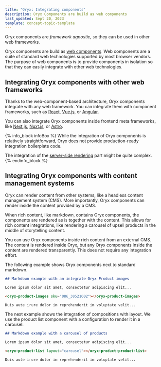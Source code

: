 ```yaml
---
title: "Oryx: Integrating components"
description: Oryx Components are build as web components
last_updated: Sept 20, 2023
template: concept-topic-template
---
```


Oryx components are _framework agnostic_, so they can be used in other web frameworks.

Oryx components are build as [web components](https://developer.mozilla.org/en-US/docs/Web/API/Web_components). Web components are a suite of standard web technologies supported by most browser vendors. The purpose of web components is to provide components in isolation so that they can easily integrate with other web technologies.

## Integrating Oryx components with other web frameworks

Thanks to the web-component-based architecture, Oryx components integrate with any web framework. You can integrate them with component frameworks, such as [React](https://react.dev/), [Vue.js](https://vuejs.org/), or [Angular](https://angular.io/).

You can also integrate Oryx components inside frontend meta frameworks, like [Next.js](https://nextjs.org/), [Nuxt.js](https://nuxt.com/), or [Astro](https://astro.build/).

{% info_block infoBox %}
While the integration of Oryx components is relatively straightforward, Oryx does not provide production-ready integration boilerplate code.

The integration of the [server-side rendering](/docs/oryx/architecture/oryx-server-side-rendering.html) part might be quite complex.
{% endinfo_block %}

## Integrating Oryx components with content management systems

Oryx can render content from other systems, like a headless content management system (CMS). More importantly, Oryx components can render inside the content provided by a CMS.

When rich content, like markdown, contains Oryx components, the components are rendered as is together with the content. This allows for rich content integrations, like rendering a carousel of upsell products in the middle of storytelling content.

You can use Oryx components inside rich content from an external CMS. The content is rendered inside Oryx, but any Oryx components inside the content are rendered transparently. This does not require any integration effort.

The following example shows Oryx components next to standard markdown.

```markdown
## Markdown example with an integrate Oryx Product images

Lorem ipsum dolor sit amet, consectetur adipiscing elit...

<oryx-product-images sku="086_30521602"></oryx-product-images>

Duis aute irure dolor in reprehenderit in voluptate velit...
```

The next example shows the integration of compositions with layout. We use the product list component with a configuration to render it in a carousel.

```markdown
## Markdown example with a carousel of products

Lorem ipsum dolor sit amet, consectetur adipiscing elit...

<oryx-product-list layout="carousel"></oryx-product-product-list>

Duis aute irure dolor in reprehenderit in voluptate velit...
```
